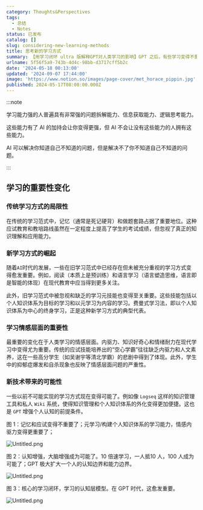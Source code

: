 ```yaml
---
category: Thoughts&Perspectives
tags:
  - 总结
  - Notes
status: 已发布
catalog: []
slug: considering-new-learning-methods
title: 思考新的学习方式
summary: 【用学习闭环 ultra 版解释GPT对人类学习的影响】GPT 之后，有些学习变得不重要了，有些学习变得更重要了，有些学习从不可能变成可能了。
urlname: 5f56f5a9-743b-4d4c-98bb-d3717cff5b2c
date: '2024-05-18 00:13:00'
updated: '2024-09-07 17:44:00'
image: 'https://www.notion.so/images/page-cover/met_horace_pippin.jpg'
published: 2024-05-17T08:00:00.000Z
---
```


:::note


学习能力强的人普遍具有非常强的问题拆解能力、信息获取能力、逻辑思考能力。


这些能力有了 AI 的加持会让你变得更强，但 AI 不会让没有这些能力的人拥有这些能力。


AI 可以解决你知道自己不知道的问题，但是解决不了你不知道自己不知道的问题。


:::


## 学习的重要性变化


### 传统学习方式的局限性


在传统的学习范式中，记忆（通常是死记硬背）和做题套路占据了重要地位。这种应试教育和教培路线虽然在一定程度上提高了学生的考试成绩，但忽视了真正的知识理解和应用能力。


### 新学习方式的崛起


随着`AI`时代的发展，一些在旧学习范式中已经存在但未被充分重视的学习方式变得愈发重要。例如，阅读（本质上是预训练）和语言学习（语言塑造思维，语言即是智能的体现）在现代教育中应当得到更多关注。


此外，旧学习范式中被忽视和缺乏的学习元技能也变得至关重要。这些技能包括以个人知识体系为目标的学习和以元学习为内容的学习。费曼式学习法，即以个人知识体系为中心的终身学习，正是这种新学习方式的典型代表。


### 学习情感层面的重要性


最重要的变化在于人类学习的情感层面。内驱力、知识好奇心和情绪耐力在现代学习中变得尤为重要。传统的应试技能培养出的“空心学霸”往往缺乏内驱力和人文素养，这在一些高分学生（如吴谢宇等清北学霸）的悲剧中得到了体现。此外，学生中的抑郁症爆发和自杀现象也反映了情感层面问题的严重性。


### 新技术带来的可能性


一些以前不可能实现的学习方式现在变得可能了。例如像 `Logseq` 这样的知识管理工具和私人 `Wiki` 系统，使得知识管理和个人知识体系的外化变得更加便捷。这也是 `GPT` 增强个人认知的前提条件。


图 1：记忆和应试变得不重要了；元学习/构建个人知识体系的学习能力，情感内驱力变得更重要了；


![Untitled.png](https://prod-files-secure.s3.us-west-2.amazonaws.com/5d24fe63-e567-4804-86f9-9fdc62e13082/a8319b77-00b3-43d9-9f99-e58187f20cfe/Untitled.png?X-Amz-Algorithm=AWS4-HMAC-SHA256&X-Amz-Content-Sha256=UNSIGNED-PAYLOAD&X-Amz-Credential=ASIAZI2LB4663MGLTEUV%2F20250205%2Fus-west-2%2Fs3%2Faws4_request&X-Amz-Date=20250205T053746Z&X-Amz-Expires=3600&X-Amz-Security-Token=IQoJb3JpZ2luX2VjECUaCXVzLXdlc3QtMiJHMEUCICtiq%2BixKix4cwEdGykQsre1qjewccstGGMxasnKzkGKAiEAk4EfRLWBIJg%2Bu9yLDr8pp0IXzH25YjTMBEU65azuE%2FMq%2FwMIPhAAGgw2Mzc0MjMxODM4MDUiDCDTdFjyqFtVPKLRVyrcA7ZohjiBewiRdeQ0%2B8qKlEYQI0WhoqlVrDzLsmFOP9B3JvycFPViM9vsqH4X76G3LOjYJ%2FRHUtTNNg7sVLVJDySYw2va1FWv%2FfBBstUO4chV8FtDbIMa%2FWTcBeHhZD6rjsJM7VZG787Wjs3%2Ffsgwxmyndox0l35dS9lEVNlcNsyjj5rNU3rQphdVClKbAAFLDHuMqurwHfldEHnbVSQK1ayip4ywkk6gYUJpRsnX7YtrtVvYv%2B0yObBaaS9ajMQSxLjslCtGRaioXvptE43HOdv7u6%2BlG6iYSXCRI%2Ffcz%2BOivEJodACiNC9gf1sO7gXCY6suOxViAyD7B4nOQdVKf15bwN60qS5Mm8JJJx40iZJ7XKNuDuA1Kv%2B%2BiXTvlIxML21ZGOmNh2hm3XqqP8utPRzj9jIb1DvQDpS4jnfGYN3QbLxR%2B4Sjum02jLQnoj9R1cZ1P2laLlbwH1AmjuurmNY9dr%2Fj8U5mvajL4m4cK1lARH%2FN4XFw3b7Uw%2FyX6stKGcwp1Yj7rctAPBrQKVpKSsVImwLzB52XOsCEzz4Xwi87zHIcWjTmNXV5ajky19hKlWdJBMrPXw3QpMaCSQ9DVbdeS9zi69e6UJ25xW8GALpKuHTdga2t52ZI9vyaMPzdi70GOqUB3b3XXyrb10hcmeVLeEmsNxuki6K4UJoX9NHxYFJGjSWJmfNxJ6ulMQdkNG7rGf%2B3q3JQcsWPRE5cDyf7rW8V7xvw5sQWgOcL2rcHBgGDPmPrtKgS%2BHJlyYFyTmhvVJCllVkS8zAv8hPjdddDWqWNnVb5frv%2FlRIFhCsB7LqZrwazlMBuoge664ZramVeoCeoNgVzOFrj1yHyis74KBTpYngvu00i&X-Amz-Signature=c7676be890b73fcb34fb9103f91682994096714fdc6fb37ac3e3b1be93b06de5&X-Amz-SignedHeaders=host&x-id=GetObject)


图 2：认知增强，大脑增强成为可能了。10 倍速学习，一人抵10 人，100 人成为可能了；GPT 极大扩大一个人的认知边界和能力边界。


![Untitled.png](https://prod-files-secure.s3.us-west-2.amazonaws.com/5d24fe63-e567-4804-86f9-9fdc62e13082/e195b372-4d2b-479c-9e75-1be4e2c1412e/Untitled.png?X-Amz-Algorithm=AWS4-HMAC-SHA256&X-Amz-Content-Sha256=UNSIGNED-PAYLOAD&X-Amz-Credential=ASIAZI2LB4663MGLTEUV%2F20250205%2Fus-west-2%2Fs3%2Faws4_request&X-Amz-Date=20250205T053746Z&X-Amz-Expires=3600&X-Amz-Security-Token=IQoJb3JpZ2luX2VjECUaCXVzLXdlc3QtMiJHMEUCICtiq%2BixKix4cwEdGykQsre1qjewccstGGMxasnKzkGKAiEAk4EfRLWBIJg%2Bu9yLDr8pp0IXzH25YjTMBEU65azuE%2FMq%2FwMIPhAAGgw2Mzc0MjMxODM4MDUiDCDTdFjyqFtVPKLRVyrcA7ZohjiBewiRdeQ0%2B8qKlEYQI0WhoqlVrDzLsmFOP9B3JvycFPViM9vsqH4X76G3LOjYJ%2FRHUtTNNg7sVLVJDySYw2va1FWv%2FfBBstUO4chV8FtDbIMa%2FWTcBeHhZD6rjsJM7VZG787Wjs3%2Ffsgwxmyndox0l35dS9lEVNlcNsyjj5rNU3rQphdVClKbAAFLDHuMqurwHfldEHnbVSQK1ayip4ywkk6gYUJpRsnX7YtrtVvYv%2B0yObBaaS9ajMQSxLjslCtGRaioXvptE43HOdv7u6%2BlG6iYSXCRI%2Ffcz%2BOivEJodACiNC9gf1sO7gXCY6suOxViAyD7B4nOQdVKf15bwN60qS5Mm8JJJx40iZJ7XKNuDuA1Kv%2B%2BiXTvlIxML21ZGOmNh2hm3XqqP8utPRzj9jIb1DvQDpS4jnfGYN3QbLxR%2B4Sjum02jLQnoj9R1cZ1P2laLlbwH1AmjuurmNY9dr%2Fj8U5mvajL4m4cK1lARH%2FN4XFw3b7Uw%2FyX6stKGcwp1Yj7rctAPBrQKVpKSsVImwLzB52XOsCEzz4Xwi87zHIcWjTmNXV5ajky19hKlWdJBMrPXw3QpMaCSQ9DVbdeS9zi69e6UJ25xW8GALpKuHTdga2t52ZI9vyaMPzdi70GOqUB3b3XXyrb10hcmeVLeEmsNxuki6K4UJoX9NHxYFJGjSWJmfNxJ6ulMQdkNG7rGf%2B3q3JQcsWPRE5cDyf7rW8V7xvw5sQWgOcL2rcHBgGDPmPrtKgS%2BHJlyYFyTmhvVJCllVkS8zAv8hPjdddDWqWNnVb5frv%2FlRIFhCsB7LqZrwazlMBuoge664ZramVeoCeoNgVzOFrj1yHyis74KBTpYngvu00i&X-Amz-Signature=dbd4d8d5b07ef9c4299652203b73afe41cfb7fc8cd1aee639cfc474bddac7116&X-Amz-SignedHeaders=host&x-id=GetObject)


图 3：核心的学习闭环，学习的认知层模型。在 GPT 时代，这愈发重要。


![Untitled.png](https://prod-files-secure.s3.us-west-2.amazonaws.com/5d24fe63-e567-4804-86f9-9fdc62e13082/57f2a38d-97b9-407e-baa1-8fecb8348e87/Untitled.png?X-Amz-Algorithm=AWS4-HMAC-SHA256&X-Amz-Content-Sha256=UNSIGNED-PAYLOAD&X-Amz-Credential=ASIAZI2LB4663MGLTEUV%2F20250205%2Fus-west-2%2Fs3%2Faws4_request&X-Amz-Date=20250205T053746Z&X-Amz-Expires=3600&X-Amz-Security-Token=IQoJb3JpZ2luX2VjECUaCXVzLXdlc3QtMiJHMEUCICtiq%2BixKix4cwEdGykQsre1qjewccstGGMxasnKzkGKAiEAk4EfRLWBIJg%2Bu9yLDr8pp0IXzH25YjTMBEU65azuE%2FMq%2FwMIPhAAGgw2Mzc0MjMxODM4MDUiDCDTdFjyqFtVPKLRVyrcA7ZohjiBewiRdeQ0%2B8qKlEYQI0WhoqlVrDzLsmFOP9B3JvycFPViM9vsqH4X76G3LOjYJ%2FRHUtTNNg7sVLVJDySYw2va1FWv%2FfBBstUO4chV8FtDbIMa%2FWTcBeHhZD6rjsJM7VZG787Wjs3%2Ffsgwxmyndox0l35dS9lEVNlcNsyjj5rNU3rQphdVClKbAAFLDHuMqurwHfldEHnbVSQK1ayip4ywkk6gYUJpRsnX7YtrtVvYv%2B0yObBaaS9ajMQSxLjslCtGRaioXvptE43HOdv7u6%2BlG6iYSXCRI%2Ffcz%2BOivEJodACiNC9gf1sO7gXCY6suOxViAyD7B4nOQdVKf15bwN60qS5Mm8JJJx40iZJ7XKNuDuA1Kv%2B%2BiXTvlIxML21ZGOmNh2hm3XqqP8utPRzj9jIb1DvQDpS4jnfGYN3QbLxR%2B4Sjum02jLQnoj9R1cZ1P2laLlbwH1AmjuurmNY9dr%2Fj8U5mvajL4m4cK1lARH%2FN4XFw3b7Uw%2FyX6stKGcwp1Yj7rctAPBrQKVpKSsVImwLzB52XOsCEzz4Xwi87zHIcWjTmNXV5ajky19hKlWdJBMrPXw3QpMaCSQ9DVbdeS9zi69e6UJ25xW8GALpKuHTdga2t52ZI9vyaMPzdi70GOqUB3b3XXyrb10hcmeVLeEmsNxuki6K4UJoX9NHxYFJGjSWJmfNxJ6ulMQdkNG7rGf%2B3q3JQcsWPRE5cDyf7rW8V7xvw5sQWgOcL2rcHBgGDPmPrtKgS%2BHJlyYFyTmhvVJCllVkS8zAv8hPjdddDWqWNnVb5frv%2FlRIFhCsB7LqZrwazlMBuoge664ZramVeoCeoNgVzOFrj1yHyis74KBTpYngvu00i&X-Amz-Signature=71efefd7af7cf6b8e383f15f10c4397ab63813a8ff7f0bc5864727c9b0522bf6&X-Amz-SignedHeaders=host&x-id=GetObject)

